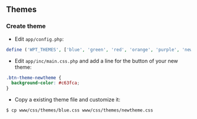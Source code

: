 Themes
------

### Create theme

- Edit `app/config.php`:
```php
define ('WPT_THEMES', ['blue', 'green', 'red', 'orange', 'purple', 'newtheme']);
```
- Edit `app/inc/main.css.php` and add a line for the button of your new theme:
```css
.btn-theme-newtheme {
  background-color: #c63fca;
}
```
- Copy a existing theme file and customize it:
```bash
$ cp www/css/themes/blue.css www/css/themes/newtheme.css
